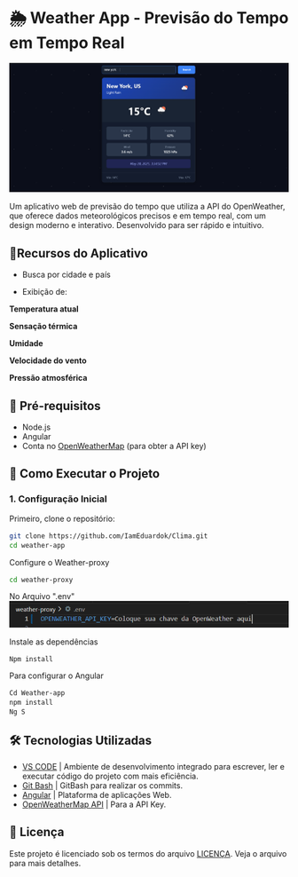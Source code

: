 # 🌦️ Weather App - Previsão do Tempo em Tempo Real

![alt text](weather-app/src/assets/image/Clima.png)


Um aplicativo web de previsão do tempo que utiliza a API do OpenWeather, que oferece dados meteorológicos precisos e em tempo real, com um design moderno e interativo. Desenvolvido para ser rápido e intuitivo.

## 🌈Recursos do Aplicativo

- Busca por cidade e país

- Exibição de:

**Temperatura atual**

**Sensação térmica**

**Umidade**

**Velocidade do vento**

**Pressão atmosférica**


## 📌 Pré-requisitos

- Node.js 
- Angular 
- Conta no [OpenWeatherMap](https://openweathermap.org/) (para obter a API key)

## 🚀 Como Executar o Projeto

### 1. Configuração Inicial

Primeiro, clone o repositório:

```bash
git clone https://github.com/IamEduardok/Clima.git
cd weather-app

```
Configure o Weather-proxy

```bash
cd weather-proxy
```

No Arquivo ".env" 
![alt text](weather-app/src/assets/image/image.png)

Instale as dependências

```bash
Npm install
```

Para configurar o Angular

```bash
Cd Weather-app
npm install
Ng S
```

## 🛠️ Tecnologias Utilizadas

- [VS CODE](https://code.visualstudio.com/) | Ambiente de desenvolvimento integrado para escrever, ler e executar código do projeto com mais eficiência.
- [Git Bash](https://git-scm.com/downloads) | GitBash para realizar os commits.
- [Angular](https://angular.io/start) | Plataforma de aplicações Web.
- [OpenWeatherMap API](https://openweathermap.org/api) | Para a API Key.


## 📜 Licença
Este projeto é licenciado sob os termos do arquivo [LICENÇA](LICENSE). Veja o arquivo para mais detalhes. <br>


